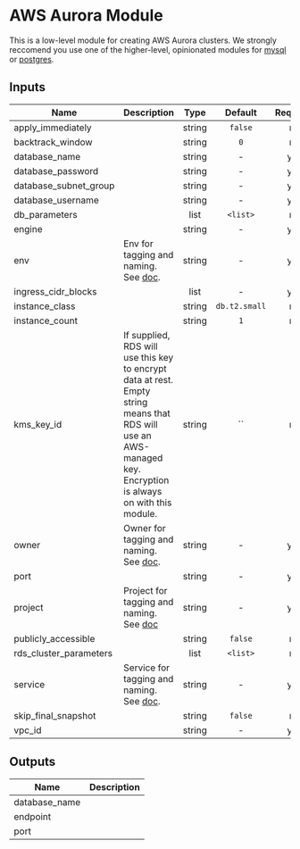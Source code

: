 # AWS Aurora Module

This is a low-level module for creating AWS Aurora clusters. We strongly reccomend you use one of the higher-level, opinionated modules for [mysql](../aws-aurora-mysql/README.md) or [postgres](../aws-aurora-postgres/README.md).

<!-- START -->

## Inputs

| Name | Description | Type | Default | Required |
|------|-------------|:----:|:-----:|:-----:|
| apply_immediately |  | string | `false` | no |
| backtrack_window |  | string | `0` | no |
| database_name |  | string | - | yes |
| database_password |  | string | - | yes |
| database_subnet_group |  | string | - | yes |
| database_username |  | string | - | yes |
| db_parameters |  | list | `<list>` | no |
| engine |  | string | - | yes |
| env | Env for tagging and naming. See [doc](../README.md#consistent-tagging). | string | - | yes |
| ingress_cidr_blocks |  | list | - | yes |
| instance_class |  | string | `db.t2.small` | no |
| instance_count |  | string | `1` | no |
| kms_key_id | If supplied, RDS will use this key to encrypt data at rest. Empty string means that RDS will use an AWS-managed key. Encryption is always on with this module. | string | `` | no |
| owner | Owner for tagging and naming. See [doc](../README.md#consistent-tagging). | string | - | yes |
| port |  | string | - | yes |
| project | Project for tagging and naming. See [doc](../README.md#consistent-tagging) | string | - | yes |
| publicly_accessible |  | string | `false` | no |
| rds_cluster_parameters |  | list | `<list>` | no |
| service | Service for tagging and naming. See [doc](../README.md#consistent-tagging). | string | - | yes |
| skip_final_snapshot |  | string | `false` | no |
| vpc_id |  | string | - | yes |

## Outputs

| Name | Description |
|------|-------------|
| database_name |  |
| endpoint |  |
| port |  |

<!-- END -->
